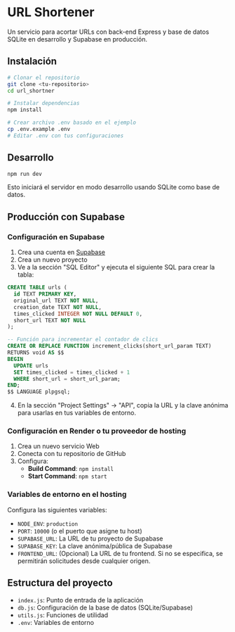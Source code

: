 # URL Shortener

Un servicio para acortar URLs con back-end Express y base de datos SQLite en desarrollo y Supabase en producción.

## Instalación

```bash
# Clonar el repositorio
git clone <tu-repositorio>
cd url_shortner

# Instalar dependencias
npm install

# Crear archivo .env basado en el ejemplo
cp .env.example .env
# Editar .env con tus configuraciones
```

## Desarrollo

```bash
npm run dev
```

Esto iniciará el servidor en modo desarrollo usando SQLite como base de datos.

## Producción con Supabase

### Configuración en Supabase

1. Crea una cuenta en [Supabase](https://supabase.com/)
2. Crea un nuevo proyecto
3. Ve a la sección "SQL Editor" y ejecuta el siguiente SQL para crear la tabla:

```sql
CREATE TABLE urls (
  id TEXT PRIMARY KEY,
  original_url TEXT NOT NULL,
  creation_date TEXT NOT NULL,
  times_clicked INTEGER NOT NULL DEFAULT 0,
  short_url TEXT NOT NULL
);

-- Función para incrementar el contador de clics
CREATE OR REPLACE FUNCTION increment_clicks(short_url_param TEXT)
RETURNS void AS $$
BEGIN
  UPDATE urls
  SET times_clicked = times_clicked + 1
  WHERE short_url = short_url_param;
END;
$$ LANGUAGE plpgsql;
```

4. En la sección "Project Settings" → "API", copia la URL y la clave anónima para usarlas en tus variables de entorno.

### Configuración en Render o tu proveedor de hosting

1. Crea un nuevo servicio Web
2. Conecta con tu repositorio de GitHub
3. Configura:
   - **Build Command**: `npm install`
   - **Start Command**: `npm start`

### Variables de entorno en el hosting

Configura las siguientes variables:

- `NODE_ENV`: `production`
- `PORT`: `10000` (o el puerto que asigne tu host)
- `SUPABASE_URL`: La URL de tu proyecto de Supabase
- `SUPABASE_KEY`: La clave anónima/pública de Supabase
- `FRONTEND_URL`: (Opcional) La URL de tu frontend. Si no se especifica, se permitirán solicitudes desde cualquier origen.

## Estructura del proyecto

- `index.js`: Punto de entrada de la aplicación
- `db.js`: Configuración de la base de datos (SQLite/Supabase)
- `utils.js`: Funciones de utilidad
- `.env`: Variables de entorno
